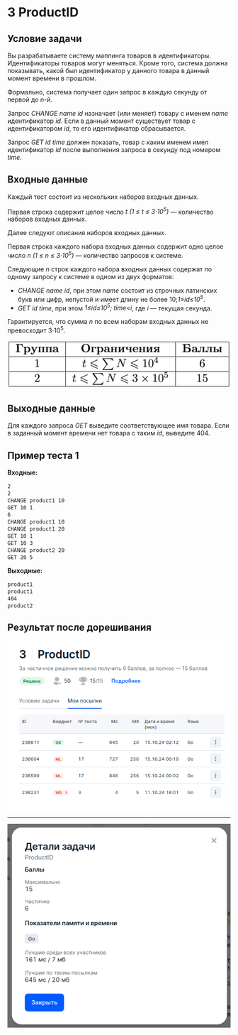# 3 ProductID

## Условие задачи
Вы разрабатываете систему маппинга товаров в идентификаторы. Идентификаторы товаров могут меняться. Кроме того, система должна показывать, какой был идентификатор у данного товара в данный момент времени в прошлом.

Формально, система получает один запрос в каждую секунду от первой до *n*-й.

Запрос *CHANGE name id* назначает (или меняет) товару с именем *name* идентификатор *id*.
Если в данный момент существует товар с идентификатором *id*, то его идентификатор сбрасывается.

Запрос *GET id time* должен показать, товар с каким именем имел идентификатор *id* после выполнения запроса в секунду под номером *time*.

## Входные данные
Каждый тест состоит из нескольких наборов входных данных.

Первая строка содержит целое число  *t (1 ≤ t ≤ 3⋅10<sup>5</sup>)* — количество наборов входных данных.

Далее следуют описания наборов входных данных.

Первая строка каждого набора входных данных содержит одно целое число *n (1 ≤ n ≤ 3⋅10<sup>5</sup>)* — количество запросов к системе.

Следующие *n* строк каждого набора входных данных содержат по одному запросу к системе в одном из двух форматов:
 - *CHANGE name id*, при этом *name* состоит из строчных латинских букв или цифр, непустой и имеет длину не более 10;*1≤id≤10<sup>5</sup>*.
 - *GET id time*, при этом *1≤id≤10<sup>5</sup>; time<i*, где *i* — текущая секунда.

Гарантируется, что сумма *n* по всем наборам входных данных не превосходит 3⋅10<sup>5</sup>.

![Таблица](groups_product-id.png "Таблица")

## Выходные данные

Для каждого запроса *GET* выведите соответствующее имя товара.
Если в заданный момент времени нет товара с таким *id*, выведите 404.

## Пример теста 1
**Входные:**
```
2
2
CHANGE product1 10
GET 10 1
6
CHANGE product1 10
CHANGE product1 20
GET 10 1
GET 10 3
CHANGE product2 20
GET 20 5
```
**Выходные:**
```
product1
product1
404
product2
```
## Результат после дорешивания

![Результат задачи](result_1.png "Результат задачи")
 - - - -
![Результат задачи](result_2.png "Результат задачи")

